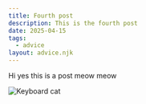 ```yaml
---
title: Fourth post
description: This is the fourth post
date: 2025-04-15
tags:
  - advice
layout: advice.njk
---
```


Hi yes this is a post meow meow

![Keyboard cat](/assets/keyboardcat.jpg)
